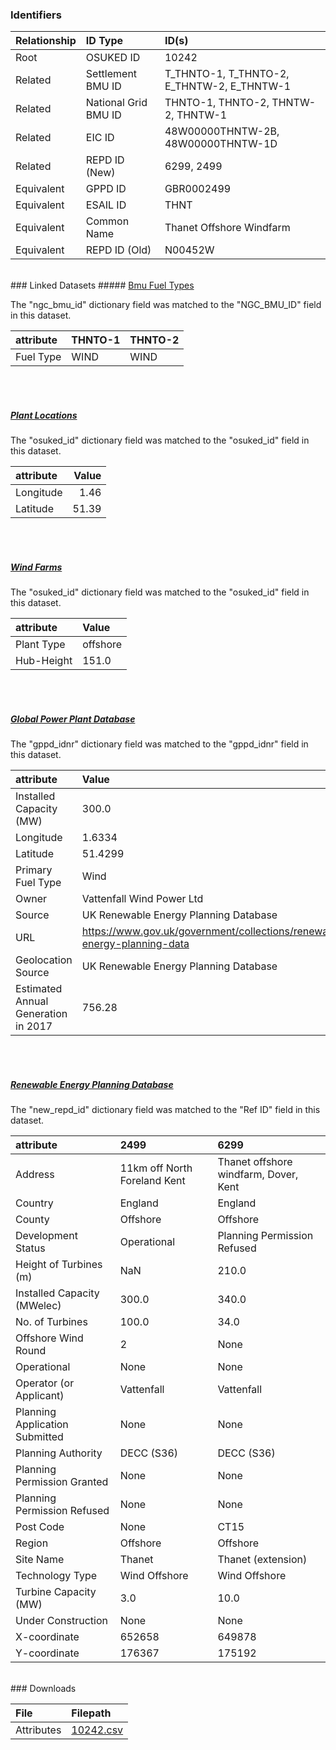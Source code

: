 ### Identifiers

| Relationship   | ID Type              | ID(s)                                      |
|:---------------|:---------------------|:-------------------------------------------|
| Root           | OSUKED ID            | 10242                                      |
| Related        | Settlement BMU ID    | T_THNTO-1, T_THNTO-2, E_THNTW-2, E_THNTW-1 |
| Related        | National Grid BMU ID | THNTO-1, THNTO-2, THNTW-2, THNTW-1         |
| Related        | EIC ID               | 48W00000THNTW-2B, 48W00000THNTW-1D         |
| Related        | REPD ID (New)        | 6299, 2499                                 |
| Equivalent     | GPPD ID              | GBR0002499                                 |
| Equivalent     | ESAIL ID             | THNT                                       |
| Equivalent     | Common Name          | Thanet Offshore Windfarm                   |
| Equivalent     | REPD ID (Old)        | N00452W                                    |

<br>
### Linked Datasets
##### <a href="https://raw.githubusercontent.com/OSUKED/Dictionary-Datasets/main/datasets/bmu-fuel-types/datapackage.json">Bmu Fuel Types</a>



The "ngc_bmu_id" dictionary field was matched to the "NGC_BMU_ID" field in this dataset.

| attribute   | THNTO-1   | THNTO-2   |
|:------------|:----------|:----------|
| Fuel Type   | WIND      | WIND      |

<br><br>
##### <a href="https://raw.githubusercontent.com/OSUKED/Dictionary-Datasets/main/datasets/plant-locations/datapackage.json">Plant Locations</a>



The "osuked_id" dictionary field was matched to the "osuked_id" field in this dataset.

| attribute   |   Value |
|:------------|--------:|
| Longitude   |    1.46 |
| Latitude    |   51.39 |

<br><br>
##### <a href="https://raw.githubusercontent.com/OSUKED/Dictionary-Datasets/main/datasets/wind-farms/datapackage.json">Wind Farms</a>



The "osuked_id" dictionary field was matched to the "osuked_id" field in this dataset.

| attribute   | Value    |
|:------------|:---------|
| Plant Type  | offshore |
| Hub-Height  | 151.0    |

<br><br>
##### <a href="https://raw.githubusercontent.com/OSUKED/Dictionary-Datasets/main/datasets/global-power-plant-database/datapackage.json">Global Power Plant Database</a>



The "gppd_idnr" dictionary field was matched to the "gppd_idnr" field in this dataset.

| attribute                           | Value                                                                    |
|:------------------------------------|:-------------------------------------------------------------------------|
| Installed Capacity (MW)             | 300.0                                                                    |
| Longitude                           | 1.6334                                                                   |
| Latitude                            | 51.4299                                                                  |
| Primary Fuel Type                   | Wind                                                                     |
| Owner                               | Vattenfall Wind Power Ltd                                                |
| Source                              | UK Renewable Energy Planning Database                                    |
| URL                                 | https://www.gov.uk/government/collections/renewable-energy-planning-data |
| Geolocation Source                  | UK Renewable Energy Planning Database                                    |
| Estimated Annual Generation in 2017 | 756.28                                                                   |

<br><br>
##### <a href="https://raw.githubusercontent.com/OSUKED/Dictionary-Datasets/main/datasets/renewable-energy-planning-database/datapackage.json">Renewable Energy Planning Database</a>



The "new_repd_id" dictionary field was matched to the "Ref ID" field in this dataset.

| attribute                      | 2499                         | 6299                                  |
|:-------------------------------|:-----------------------------|:--------------------------------------|
| Address                        | 11km off North Foreland Kent | Thanet offshore windfarm, Dover, Kent |
| Country                        | England                      | England                               |
| County                         | Offshore                     | Offshore                              |
| Development Status             | Operational                  | Planning Permission Refused           |
| Height of Turbines (m)         | NaN                          | 210.0                                 |
| Installed Capacity (MWelec)    | 300.0                        | 340.0                                 |
| No. of Turbines                | 100.0                        | 34.0                                  |
| Offshore Wind Round            | 2                            | None                                  |
| Operational                    | None                         | None                                  |
| Operator (or Applicant)        | Vattenfall                   | Vattenfall                            |
| Planning Application Submitted | None                         | None                                  |
| Planning Authority             | DECC (S36)                   | DECC (S36)                            |
| Planning Permission Granted    | None                         | None                                  |
| Planning Permission Refused    | None                         | None                                  |
| Post Code                      | None                         | CT15                                  |
| Region                         | Offshore                     | Offshore                              |
| Site Name                      | Thanet                       | Thanet (extension)                    |
| Technology Type                | Wind Offshore                | Wind Offshore                         |
| Turbine Capacity (MW)          | 3.0                          | 10.0                                  |
| Under Construction             | None                         | None                                  |
| X-coordinate                   | 652658                       | 649878                                |
| Y-coordinate                   | 176367                       | 175192                                |


<br>
### Downloads


| File       | Filepath                                                                              |
|:-----------|:--------------------------------------------------------------------------------------|
| Attributes | [10242.csv](https://osuked.github.io/Power-Station-Dictionary/object_attrs/10242.csv) |
